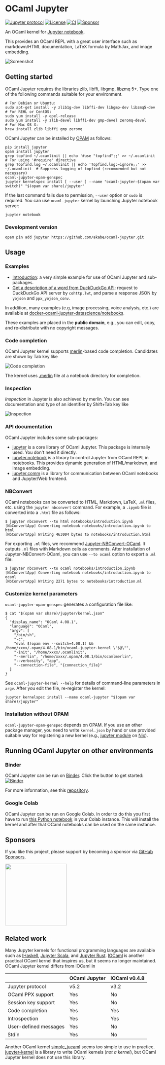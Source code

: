 # OCaml Jupyter

[![Jupyter protocol][protocol-img]][protocol] [![License][license-img]][license] [![CI](https://github.com/akabe/ocaml-jupyter/actions/workflows/ci.yaml/badge.svg)](https://github.com/akabe/ocaml-jupyter/actions/workflows/ci.yaml) [![Sponsor](https://img.shields.io/static/v1?label=Sponsor&message=%E2%9D%A4&logo=GitHub&color=ff69b4&link=https://github.com/sponsors/srz-zumix
)](https://github.com/sponsors/akabe)

[license]:      https://github.com/akabe/ocaml-jupyter/blob/master/LICENSE
[license-img]:  https://img.shields.io/badge/license-MIT-blue.svg
[protocol]:     https://jupyter-client.readthedocs.io/en/stable/messaging.html
[protocol-img]: https://img.shields.io/badge/Jupyter%20protocol-5.2-blue.svg
[travis]:       https://travis-ci.org/akabe/ocaml-jupyter
[travis-img]:   https://img.shields.io/travis/akabe/ocaml-jupyter/master.svg?label=travis
[jupyter]:      https://jupyter.org/
[opam]:         https://opam.ocaml.org/

An OCaml kernel for [Jupyter notebook][jupyter].

This provides an OCaml REPL with a great user interface such as markdown/HTML documentation, LaTeX formula by MathJax, and image embedding.

![Screenshot](https://akabe.github.io/ocaml-jupyter/images/screenshot.png)

## Getting started

OCaml Jupyter requires the libraries zlib, libffi, libgmp, libzmq 5+. Type one of the following commands suitable for your environment.

```shell
# For Debian or Ubuntu:
sudo apt-get install -y zlib1g-dev libffi-dev libgmp-dev libzmq5-dev
# For REHL or CentOS:
sudo yum install -y epel-release
sudo yum install -y zlib-devel libffi-dev gmp-devel zeromq-devel
# For Mac OS X:
brew install zlib libffi gmp zeromq
```

OCaml Jupyter can be installed by [OPAM][opam] as follows:

``` shell
pip install jupyter
opam install jupyter
grep topfind ~/.ocamlinit || echo '#use "topfind";;' >> ~/.ocamlinit  # For using '#require' directive
grep Topfind.log ~/.ocamlinit || echo 'Topfind.log:=ignore;;' >> ~/.ocamlinit  # Suppress logging of topfind (recommended but not necessary)
ocaml-jupyter-opam-genspec
jupyter kernelspec install [ --user ] --name "ocaml-jupyter-$(opam var switch)" "$(opam var share)/jupyter"
```

If the last command fails due to permission, `--user` option or `sudo` is required. You can use `ocaml-jupyter` kernel by launching Jupyter notebook server:

```shell
jupyter notebook
```

### Development version

```shell
opam pin add jupyter https://github.com/akabe/ocaml-jupyter.git
```

## Usage

### Examples

- [Introduction](https://github.com/akabe/ocaml-jupyter/blob/master/notebooks/introduction.ipynb):
  a very simple example for use of OCaml Jupyter and sub-packages.
- [Get a description of a word from DuckDuckGo API](https://github.com/akabe/ocaml-jupyter/blob/master/notebooks/word_description_from_DuckDuckGoAPI.ipynb):
  request to DuckDuckGo API server by `cohttp.lwt`, and parse a response JSON by `yojson` and `ppx_yojson_conv`.

In addition, many examples (e.g, image processing, voice analysis, etc.) are available at
[docker-ocaml-jupyter-datascience/notebooks](https://github.com/akabe/docker-ocaml-jupyter-datascience/tree/master/notebooks).

These examples are placed in the **public domain**, e.g., you can edit, copy, and re-distribute with no copyright messages.

### Code completion

OCaml Jupyter kernel supports [merlin](https://ocaml.github.io/merlin/)-based code completion. Candidates are shown by Tab key like

![Code completion](https://akabe.github.io/ocaml-jupyter/images/completion.png)

The kernel uses [.merlin](https://github.com/ocaml/merlin/wiki/project-configuration) file at a notebook directory for completion.

### Inspection

_Inspection_ in Jupyter is also achieved by merlin. You can see documentation and type of an identifier by Shift+Tab key like

![Inspection](https://akabe.github.io/ocaml-jupyter/images/inspect.png)

### API documentation

OCaml Jupyter includes some sub-packages:

- [jupyter][jupyter-core] is a core library of OCaml Jupyter. This package is internally used. You don't need it directly.
- [jupyter.notebook][jupyter-notebook] is a library to control Jupyter from OCaml REPL in notebooks. This provides dynamic generation of HTML/markdown, and image embedding.
- [jupyter.comm][jupyter-comm] is a library for communication between OCaml notebooks and Jupyter/Web frontend.

[jupyter-core]:       https://akabe.github.io/ocaml-jupyter/api/jupyter/
[jupyter-notebook]:   https://akabe.github.io/ocaml-jupyter/api/jupyter/Jupyter_notebook/
[jupyter-comm]:       https://akabe.github.io/ocaml-jupyter/api/jupyter/Jupyter_comm/

### NBConvert

OCaml notebooks can be converted to HTML, Markdown, LaTeX, `.ml` files, etc. using the `jupyter nbconvert` command.
For example, a `.ipynb` file is converted into a `.html` file as follows:

```console
$ jupyter nbconvert --to html notebooks/introduction.ipynb
[NbConvertApp] Converting notebook notebooks/introduction.ipynb to html
[NbConvertApp] Writing 463004 bytes to notebooks/introduction.html
```

For exporting `.ml` files, we recommend [Jupyter-NBConvert-OCaml][Jupyter-NBConvert-OCaml]. It outputs `.ml` files with Markdown cells as comments. After installation of Jupyter-NBConvert-OCaml, you can use `--to ocaml` option to export a `.ml` file:

```console
$ jupyter nbconvert --to ocaml notebooks/introduction.ipynb
[NbConvertApp] Converting notebook notebooks/introduction.ipynb to ocaml
[NbConvertApp] Writing 2271 bytes to notebooks/introduction.ml
```

[Jupyter-NBConvert-OCaml]: https://github.com/Naereen/Jupyter-NBConvert-OCaml

### Customize kernel parameters

`ocaml-jupyter-opam-genspec` generates a configuration file like:

```console
$ cat "$(opam var share)/jupyter/kernel.json"
{
  "display_name": "OCaml 4.08.1",
  "language": "OCaml",
  "argv": [
    "/bin/sh",
    "-c",
    "eval $(opam env --switch=4.08.1) && /home/xxxx/.opam/4.08.1/bin/ocaml-jupyter-kernel \"$@\"",
    "-init", "/home/xxxx/.ocamlinit",
    "--merlin", "/home/xxxx/.opam/4.08.1/bin/ocamlmerlin",
    "--verbosity", "app",
    "--connection-file", "{connection_file}"
  ]
}
```

See `ocaml-jupyter-kernel --help` for details of command-line parameters in `argv`. After you edit the file, re-register the kernel:

```shell
jupyter kernelspec install --name ocaml-jupyter "$(opam var share)/jupyter"
```

### Installation without OPAM

`ocaml-jupyter-opam-genspec` depends on OPAM. If you use an other package manager, you need to write `kernel.json` by hand or use provided suitable way for registering a new kernel (e.g., [jupyter module](https://nixos.org/nixos/options.html#jupyter.kernels) on  [Nix](https://nixos.org/nix/)).

## Running OCaml Jupyter on other environments

### Binder

OCaml Jupyter can be run on [Binder](https://www.mybinder.org).  Click
the button to get started:
[![Binder](https://mybinder.org/badge_logo.svg)](https://mybinder.org/v2/gh/edmcman/ocaml-jupyter-binder-environment/master?urlpath=git-pull%3Frepo%3Dhttps%253A%252F%252Fgithub.com%252Fakabe%252Fdocker-ocaml-jupyter-datascience%26urlpath%3Dtree%252Fdocker-ocaml-jupyter-datascience%252Fnotebooks%252Fintroduction.ipynb%26branch%3Dmaster)

For more information, see this [repository](https://github.com/edmcman/ocaml-jupyter-binder-environment).

### Google Colab

OCaml Jupyter can be run on Google Colab. In order to do this you first have to run
[this Python notebook](http://colab.research.google.com/github/akabe/ocaml-jupyter/blob/master/notebooks/install_ocaml_colab.ipynb)
in your Colab instance. This will install the kernel and after that OCaml notebooks can be used on the same instance.

## Sponsors

If you like this project, please support by becoming a sponsor via [GitHub Sponsors](https://github.com/sponsors/akabe).

[<img width=200 src="https://raw.githubusercontent.com/akabe/ocaml-jupyter/gh-pages/images/sponsors/ahrefs.svg"/>](https://ahrefs.com/)

## Related work

Many Jupyter kernels for functional programming languages are available such as [IHaskell][ihaskell], [Jupyter Scala][jupyter-scala], and [Jupyter Rust][jupyter-rs]. [IOCaml][iocaml] is another practical OCaml kernel that inspires us, but it seems no longer maintained. OCaml Jupyter kernel differs from IOCaml in

|                        | OCaml Jupyter | IOCaml v0.4.8 |
| ---------------------- | ------------- | ------------- |
| Jupyter protocol       | v5.2          | v3.2          |
| OCaml PPX support      | Yes           | No            |
| Session key support    | Yes           | No            |
| Code completion        | Yes           | Yes           |
| Introspection          | Yes           | Yes           |
| User-defined messages  | Yes           | No            |
| Stdin                  | Yes           | No            |

Another OCaml kernel [simple_jucaml][simple_jucaml] seems too simple to use in practice.
[jupyter-kernel][jupyter-kernel] is a library to write OCaml kernels (*not a kernel*), but OCaml Jupyter kernel does not use this library.

[ihaskell]:      https://github.com/gibiansky/IHaskell
[jupyter-scala]: https://github.com/alexarchambault/jupyter-scala
[jupyter-rs]:    https://github.com/pwoolcoc/jupyter-rs
[iocaml]:        https://github.com/andrewray/iocaml
[simple_jucaml]: https://github.com/KKostya/simple_jucaml
[jupyter-kernel]:https://github.com/ocaml-jupyter/jupyter-kernel
